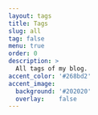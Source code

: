```yaml
---
layout: tags
title: Tags
slug: all
tag: false
menu: true
order: 0
description: >
  All tags of my blog.
accent_color: '#268bd2'
accent_image:
  background: '#202020'
  overlay:    false
---
```

